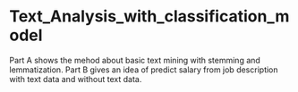 # Text_Analysis_with_classification_model
Part A shows the mehod about basic text mining with stemming and lemmatization.
Part B gives an idea of predict salary from job description with text data and without text data.
